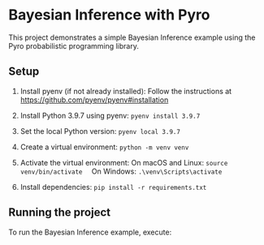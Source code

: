 # Bayesian Inference with Pyro

This project demonstrates a simple Bayesian Inference example using the Pyro probabilistic programming library.

## Setup

1. Install pyenv (if not already installed):
   Follow the instructions at https://github.com/pyenv/pyenv#installation

2. Install Python 3.9.7 using pyenv:   ```
   pyenv install 3.9.7   ```

3. Set the local Python version:   ```
   pyenv local 3.9.7   ```

4. Create a virtual environment:   ```
   python -m venv venv   ```

5. Activate the virtual environment:
   On macOS and Linux:   ```
   source venv/bin/activate   ```
   On Windows:   ```
   .\venv\Scripts\activate   ```

6. Install dependencies:   ```
   pip install -r requirements.txt   ```

## Running the project

To run the Bayesian Inference example, execute:
